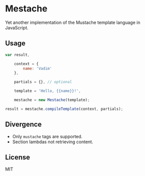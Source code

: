 # Mestache

Yet another implementation of the Mustache template language in JavaScript.

## Usage

```js
var result,

    context = {
        name: 'Vadim'
    },

    partials = {}, // optional

    template = 'Hello, {{name}}!',

    mestache = new Mestache(template);

result = mestache.compileTemplate(context, partials);
```

## Divergence

- Only `mustache` tags are supported.
- Section lambdas not retrieving content.

## License

MIT
